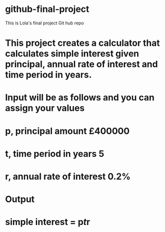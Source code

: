 # github-final-project
This is Lola's final project Git hub repo

# This project creates a calculator that calculates simple interest given principal, annual rate of interest and time period in years.

# Input will be as follows and you can assign your values
   # p, principal amount £400000
   # t, time period in years 5
   # r, annual rate of interest 0.2%
   
# Output
   # simple interest = p*t*r

